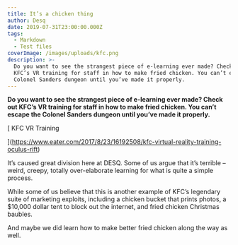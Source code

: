 ```yaml
---
title: It’s a chicken thing
author: Desq
date: 2019-07-31T23:00:00.000Z
tags:
  - Markdown
  - Test files
coverImage: /images/uploads/kfc.png
description: >-
  Do you want to see the strangest piece of e-learning ever made? Check out
  KFC’s VR training for staff in how to make fried chicken. You can’t escape the
  Colonel Sanders dungeon until you’ve made it properly.
---
```

**Do you want to see the strangest piece of e-learning ever made? Check out KFC’s VR training for staff in how to make fried chicken. You can’t escape the Colonel Sanders dungeon until you’ve made it properly.**

[KFC VR Training](https://www.eater.com/2017/8/23/16192508/kfc-virtual-reality-training-oculus-rift)

It’s caused great division here at DESQ. Some of us argue that it’s terrible – weird, creepy, totally over-elaborate learning for what is quite a simple process.

While some of us believe that this is another example of KFC’s legendary suite of marketing exploits, including a chicken bucket that prints photos, a $10,000 dollar tent to block out the internet, and fried chicken Christmas baubles.

And maybe we did learn how to make better fried chicken along the way as well.
